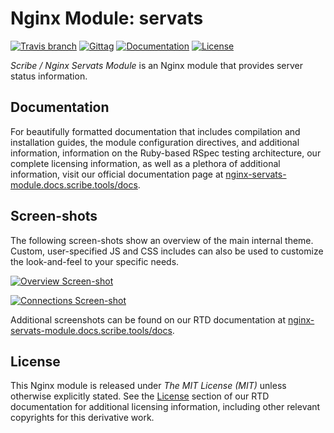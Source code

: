 # Nginx Module: servats

[![Travis branch](https://img.shields.io/travis/scribenet/nginx-servats-module/master.svg?style=flat-square)](https://nginx-servats-module.docs.scribe.tools/ci)
[![Gittag](https://img.shields.io/github/tag/scribenet/nginx-servats-module.svg?style=flat-square)](https://github.com/scribenet/nginx-servats-module/releases)
[![Documentation](https://readthedocs.org/projects/nginx-servats-module/badge/?version=latest&style=flat-square)](https://nginx-servats-module.docs.scribe.tools/docs)
[![License](https://img.shields.io/badge/license-MIT-008ac6.svg?style=flat-square)](https://nginx-servats-module.docs.scribe.tools/license)

*Scribe / Nginx Servats Module* is an Nginx module that provides server status information.

## Documentation

For beautifully formatted documentation that includes compilation and installation
guides, the module configuration directives, and additional information, information
on the Ruby-based RSpec testing architecture, our complete licensing information,
as well as a plethora of additional information, visit our official documentation
page at
[nginx-servats-module.docs.scribe.tools/docs](https://nginx-servats-module.docs.scribe.tools/docs).

## Screen-shots

The following screen-shots show an overview of the main internal theme. Custom,
user-specified JS and CSS includes can also be used to customize the look-and-feel
to your specific needs.

[![Overview Screen-shot](https://nginx-servats-module.docs.scribe.tools/en/latest/_images/servats-overview-02.png)](https://nginx-servats-module.docs.scribe.tools/en/latest/screenshots/)

[![Connections Screen-shot](https://nginx-servats-module.docs.scribe.tools/en/latest/_images/servats-connections-01.png)](https://nginx-servats-module.docs.scribe.tools/en/latest/screenshots/)

Additional screenshots can be found on our RTD documentation at [nginx-servats-module.docs.scribe.tools/docs](https://nginx-servats-module.docs.scribe.tools/en/latest/screenshots/).

## License

This Nginx module is released under *The MIT License (MIT)* unless otherwise
explicitly stated. See the [License](https://nginx-servats-module.docs.scribe.tools/en/latest/license/)
section of our RTD documentation for additional licensing information, including
other relevant copyrights for this derivative work.
